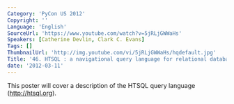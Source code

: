 ```yaml
---
Category: 'PyCon US 2012'
Copyright: ''
Language: 'English'
SourceUrl: 'https://www.youtube.com/watch?v=5jRLjGWWaHs'
Speakers: [Catherine Devlin, Clark C. Evans]
Tags: []
ThumbnailUrl: 'http://img.youtube.com/vi/5jRLjGWWaHs/hqdefault.jpg'
Title: '46. HTSQL : a navigational query language for relational databases'
date: '2012-03-11'
---
```

This poster will cover a description of the HTSQL query language
(http://htsql.org).

